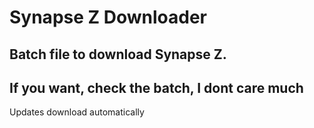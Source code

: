 # Synapse Z Downloader

Batch file to download Synapse Z.
-

If you want, check the batch, I dont care much
-

Updates download automatically
